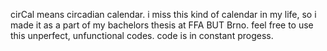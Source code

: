 cirCal means circadian calendar. i miss this kind of calendar in my life, so i made it as a part of my bachelors thesis at FFA BUT Brno. 
feel free to use this unperfect, unfunctional codes. code is in constant progess. 
